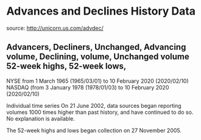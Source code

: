 # Advances and Declines History Data

source: http://unicorn.us.com/advdec/

## Advancers,	Decliners,	Unchanged,	Advancing volume,	Declining, volume,	Unchanged volume	52-week highs, 52-week lows,

NYSE from 1 March 1965 (1965/03/01) to 10 February 2020 (2020/02/10)
NASDAQ (from 3 January 1978 (1978/01/03) to 10 February 2020 (2020/02/10)

Individual time series
On 21 June 2002, data sources began reporting volumes 1000 times higher than past history, and have continued to do so. No explanation is available.

The 52-week highs and lows began collection on 27 November 2005.
